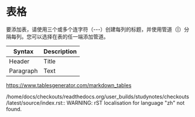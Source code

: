 # 表格

要添加表，请使用三个或多个连字符（---）创建每列的标题，并使用管道（|）分隔每列。您可以选择在表的任一端添加管道。



| Syntax      | Description |
| ----------- | ----------- |
| Header      | Title       |
| Paragraph   | Text        |

https://www.tablesgenerator.com/markdown_tables







/home/docs/checkouts/readthedocs.org/user_builds/studynotes/checkouts/latest/source/index.rst:: WARNING: rST localisation for language "zh" not found. 



